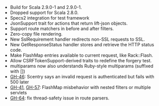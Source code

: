 * Build for Scala 2.9.0-1 and 2.9.0-1.
* Dropped support for Scala 2.8.0.
* Specs2 integration for test framework
* JsonSupport trait for actions that return lift-json objects.
* Support route matchers in before and after filters.
* Zero-copy file rendering.
* New SslRequirement handler redirects non-SSL requests to SSL.
* New GetResponseStatus handler stores and retrieve the HTTP status code.
* Make FlashMap entries available to current request, like Rack::Flash.
* Allow CSRFTokenSupport-derived traits to redefine the forgery test.
* multiparams now also understands Ruby-style multiparams (suffixed with [])
* [GH-46](http://github.com/scalatra/scalatra/issues/46): Scentry says an invalid request is authenticated but fails with 500 later
* [GH-41](http://github.com/scalatra/scalatra/issues/41), [GH-57](http://github.com/scalatra/scalatra/issues/57): FlashMap misbehavior with nested filters or multiple servlets
* [GH-64](http://github.com/scalatra/scalatra/issues/64): fix thread-safety issue in route parsers.
